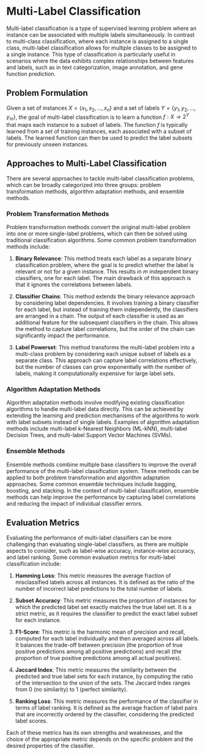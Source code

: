 # Multi-Label Classification

Multi-label classification is a type of supervised learning problem where an instance can be associated with multiple labels simultaneously. In contrast to multi-class classification, where each instance is assigned to a single class, multi-label classification allows for multiple classes to be assigned to a single instance. This type of classification is particularly useful in scenarios where the data exhibits complex relationships between features and labels, such as in text categorization, image annotation, and gene function prediction.

## Problem Formulation

Given a set of instances $X = \{x_1, x_2, ..., x_n\}$ and a set of labels $Y = \{y_1, y_2, ..., y_m\}$, the goal of multi-label classification is to learn a function $f: X \rightarrow 2^Y$ that maps each instance to a subset of labels. The function $f$ is typically learned from a set of training instances, each associated with a subset of labels. The learned function can then be used to predict the label subsets for previously unseen instances.

## Approaches to Multi-Label Classification

There are several approaches to tackle multi-label classification problems, which can be broadly categorized into three groups: problem transformation methods, algorithm adaptation methods, and ensemble methods.

### Problem Transformation Methods

Problem transformation methods convert the original multi-label problem into one or more single-label problems, which can then be solved using traditional classification algorithms. Some common problem transformation methods include:

1. **Binary Relevance**: This method treats each label as a separate binary classification problem, where the goal is to predict whether the label is relevant or not for a given instance. This results in $m$ independent binary classifiers, one for each label. The main drawback of this approach is that it ignores the correlations between labels.

2. **Classifier Chains**: This method extends the binary relevance approach by considering label dependencies. It involves training a binary classifier for each label, but instead of training them independently, the classifiers are arranged in a chain. The output of each classifier is used as an additional feature for the subsequent classifiers in the chain. This allows the method to capture label correlations, but the order of the chain can significantly impact the performance.

3. **Label Powerset**: This method transforms the multi-label problem into a multi-class problem by considering each unique subset of labels as a separate class. This approach can capture label correlations effectively, but the number of classes can grow exponentially with the number of labels, making it computationally expensive for large label sets.

### Algorithm Adaptation Methods

Algorithm adaptation methods involve modifying existing classification algorithms to handle multi-label data directly. This can be achieved by extending the learning and prediction mechanisms of the algorithms to work with label subsets instead of single labels. Examples of algorithm adaptation methods include multi-label k-Nearest Neighbors (ML-kNN), multi-label Decision Trees, and multi-label Support Vector Machines (SVMs).

### Ensemble Methods

Ensemble methods combine multiple base classifiers to improve the overall performance of the multi-label classification system. These methods can be applied to both problem transformation and algorithm adaptation approaches. Some common ensemble techniques include bagging, boosting, and stacking. In the context of multi-label classification, ensemble methods can help improve the performance by capturing label correlations and reducing the impact of individual classifier errors.

## Evaluation Metrics

Evaluating the performance of multi-label classifiers can be more challenging than evaluating single-label classifiers, as there are multiple aspects to consider, such as label-wise accuracy, instance-wise accuracy, and label ranking. Some common evaluation metrics for multi-label classification include:

1. **Hamming Loss**: This metric measures the average fraction of misclassified labels across all instances. It is defined as the ratio of the number of incorrect label predictions to the total number of labels.

2. **Subset Accuracy**: This metric measures the proportion of instances for which the predicted label set exactly matches the true label set. It is a strict metric, as it requires the classifier to predict the exact label subset for each instance.

3. **F1-Score**: This metric is the harmonic mean of precision and recall, computed for each label individually and then averaged across all labels. It balances the trade-off between precision (the proportion of true positive predictions among all positive predictions) and recall (the proportion of true positive predictions among all actual positives).

4. **Jaccard Index**: This metric measures the similarity between the predicted and true label sets for each instance, by computing the ratio of the intersection to the union of the sets. The Jaccard Index ranges from 0 (no similarity) to 1 (perfect similarity).

5. **Ranking Loss**: This metric measures the performance of the classifier in terms of label ranking. It is defined as the average fraction of label pairs that are incorrectly ordered by the classifier, considering the predicted label scores.

Each of these metrics has its own strengths and weaknesses, and the choice of the appropriate metric depends on the specific problem and the desired properties of the classifier.

